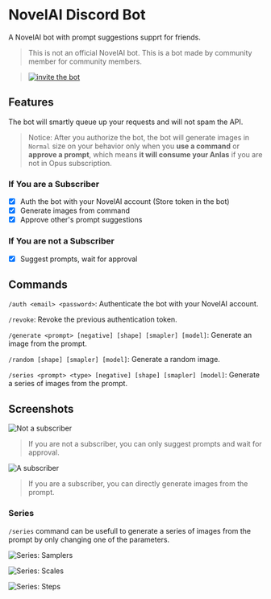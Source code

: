 # NovelAI Discord Bot

A NovelAI bot with prompt suggestions supprt for friends.

> This is not an official NovelAI bot. This is a bot made by community member for community members.

> [![invite the bot](invite-this-bot.svg)](https://discord.com/oauth2/authorize?client_id=1033066674552848524&permissions=274877910016&scope=bot)

## Features

The bot will smartly queue up your requests and will not spam the API.

> Notice: After you authorize the bot, the bot will generate images in `Normal` size on your behavior only when you **use a command** or **approve a prompt**, which means **it will consume your Anlas** if you are not in Opus subscription.

### If You are a Subscriber

- [x] Auth the bot with your NovelAI account (Store token in the bot)
- [x] Generate images from command
- [x] Approve other's prompt suggestions

### If You are not a Subscriber

- [x] Suggest prompts, wait for approval

## Commands

`/auth <email> <password>`: Authenticate the bot with your NovelAI account.

`/revoke`: Revoke the previous authentication token.

`/generate <prompt> [negative] [shape] [smapler] [model]`: Generate an image from the prompt.

`/random [shape] [smapler] [model]`: Generate a random image.

`/series <prompt> <type> [negative] [shape] [smapler] [model]`: Generate a series of images from the prompt.

## Screenshots

![Not a subscriber](screenshots/not-a-subscriber.png)

> If you are not a subscriber, you can only suggest prompts and wait for approval.

![A subscriber](screenshots/a-subscriber.png)

> If you are a subscriber, you can directly generate images from the prompt.

### Series

`/series` command can be usefull to generate a series of images from the prompt by only changing one of the parameters.

![Series: Samplers](screenshots/series_samplers.png)

![Series: Scales](screenshots/series_scales.png)

![Series: Steps](screenshots/series_steps.png)
